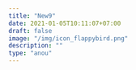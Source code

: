 ```yaml
---
title: "New9"
date: 2021-01-05T10:11:07+07:00
draft: false
image: "/img/icon_flappybird.png"
description: ""
type: "anou"
---
```


